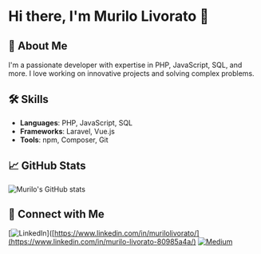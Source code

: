 # Hi there, I'm Murilo Livorato 👋

## 🚀 About Me
I'm a passionate developer with expertise in PHP, JavaScript, SQL, and more. I love working on innovative projects and solving complex problems.

## 🛠️ Skills
- **Languages**: PHP, JavaScript, SQL
- **Frameworks**: Laravel, Vue.js
- **Tools**: npm, Composer, Git

## 📈 GitHub Stats
![Murilo's GitHub stats](https://github-readme-stats.vercel.app/api?username=murilolivorato&show_icons=true&theme=radical)

## 🔗 Connect with Me
[![LinkedIn](https://img.shields.io/badge/LinkedIn-blue?style=for-the-badge&logo=linkedin)]([https://www.linkedin.com/in/murilolivorato/](https://www.linkedin.com/in/murilo-livorato-80985a4a/)
[![Medium](https://img.shields.io/badge/Medium-black?style=for-the-badge&logo=medium)](https://medium.com/@murilolivorato)

